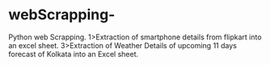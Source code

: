# webScrapping-
Python web Scrapping. 
  1>Extraction of smartphone details from flipkart into an excel sheet.
  3>Extraction of Weather Details of upcoming 11  days forecast of Kolkata into an Excel sheet.

